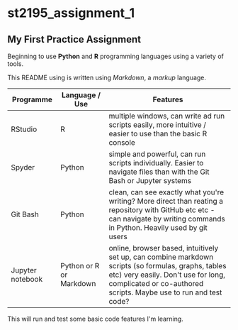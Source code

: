 # st2195_assignment_1
## My First Practice Assignment

Beginning to use **Python** and **R** programming languages using a variety of tools. 

This README using is written using *Markdown*, a *markup* language.

| Programme | Language / Use | Features |
|-----------|-------------|-------------|
| RStudio | R | multiple windows, can write ad run scripts easily, more intuitive / easier to use than the basic R console | 
| Spyder | Python | simple and powerful, can run scripts individually. Easier to navigate files than with the Git Bash or Jupyter systems | 
| Git Bash | Python | clean, can see exactly what you're writing? More direct than reating a repository with GitHub etc etc - can navigate by writing commands in Python. Heavily used by git users | 
| Jupyter notebook | Python or R or Markdown | online, browser based, intuitively set up, can combine markdown scripts (so formulas, graphs, tables etc) very easily. Don't use for long, complicated or co-authored scripts. Maybe use to run and test code? | 

This will run and test some basic code features I'm learning. 
